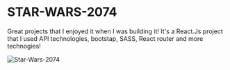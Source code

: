 # STAR-WARS-2074

Great projects that I enjoyed it when I was building it!
It's a React.Js project that I used API technologies, bootstap, SASS, React router and more technogies!

![Star-Wars-2074](https://user-images.githubusercontent.com/92408864/187702334-2cde1c5c-22aa-4be4-8b8c-b0e58842ed6f.png)
